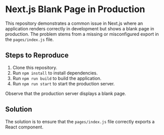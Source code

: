 # Next.js Blank Page in Production

This repository demonstrates a common issue in Next.js where an application renders correctly in development but shows a blank page in production. The problem stems from a missing or misconfigured export in the `pages/index.js` file.

## Steps to Reproduce

1. Clone this repository.
2. Run `npm install` to install dependencies.
3. Run `npm run build` to build the application.
4. Run `npm run start` to start the production server.

Observe that the production server displays a blank page.

## Solution

The solution is to ensure that the `pages/index.js` file correctly exports a React component.
